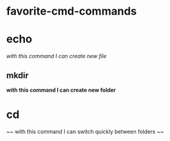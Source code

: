 # favorite-cmd-commands

# echo

_with this command I can create new file_

## mkdir

**with this command I can create new folder**

# cd

~~ with this command I can switch quickly between folders ~~

